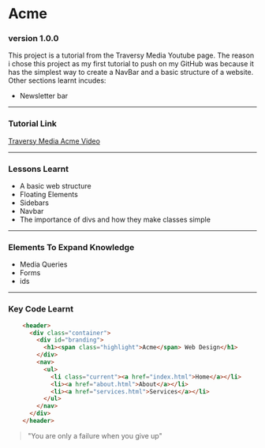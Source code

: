 # Acme

### version 1.0.0

This project is a tutorial from the Traversy Media Youtube page. The reason i chose this project as my first tutorial to push on my GitHub was because it has the simplest way to create a NavBar and a basic structure of a website. Other sections learnt incudes:
- Newsletter bar

---
### Tutorial Link

[Traversy Media Acme Video](https://www.youtube.com/watch?v=Wm6CUkswsNw&t=26s)

---

### Lessons Learnt
* A basic web structure
* Floating Elements
* Sidebars
* Navbar
* The importance of divs and how they make classes simple


---
### Elements To Expand Knowledge
* Media Queries
* Forms
* ids
---

### Key Code Learnt
```html    
    <header>
      <div class="container">
        <div id="branding">
          <h1><span class="highlight">Acme</span> Web Design</h1>
        </div>
        <nav>
          <ul>
            <li class="current"><a href="index.html">Home</a></li>
            <li><a href="about.html">About</a></li>
            <li><a href="services.html">Services</a></li>
          </ul>
        </nav>
      </div>
    </header>
```
>"You are only a failure when you give up"
